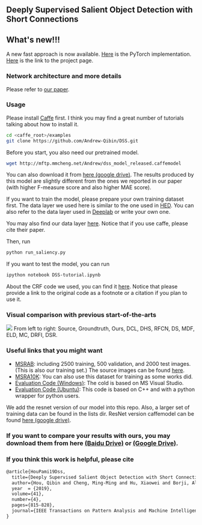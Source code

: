 ## Deeply Supervised Salient Object Detection with Short Connections

## What's new!!!

A new fast approach is now available. [Here](https://github.com/Andrew-Qibin/PoolNet) is the PyTorch implementation.
[Here](https://mmcheng.net/poolnet/) is the link to the project page.

### Network architecture and more details
Please refer to [our paper](https://arxiv.org/abs/1611.04849).

### Usage
Please install [Caffe](https://github.com/BVLC/caffe) first. I think you may find a great number of tutorials talking about how to install it.
```bash
cd <caffe_root>/examples
git clone https://github.com/Andrew-Qibin/DSS.git
```
Before you start, you also need our pretrained model.
```bash
wget http://mftp.mmcheng.net/Andrew/dss_model_released.caffemodel
```
You can also download it from [here (google drive)](https://drive.google.com/file/d/0B21WWgRw0U1uMFVKN3NPT0VHMW8/view?usp=sharing). The results produced by this model are slightly different from the ones we reported in our paper (with higher F-measure score and also higher MAE score).


If you want to train the model, please prepare your own training dataset first. The data layer we used here is similar to the one used in [HED](https://github.com/s9xie/hed). You can also refer to the data layer used in [Deeplab](https://bitbucket.org/aquariusjay/deeplab-public-ver2) or write your own one. 

You may also find our data layer [here](https://github.com/Andrew-Qibin/caffe_dss). Notice that if you use caffe, please cite their paper.

Then, run
```bash
python run_saliency.py
```

If you want to test the model, you can run
```bash
ipython notebook DSS-tutorial.ipynb
```  

About the CRF code we used, you can find it [here](https://github.com/Andrew-Qibin/dss_crf). Notice that please provide a link to the original code as a footnote or a citation if you plan to use it.

### Visual comparison with previous start-of-the-arts
![](https://github.com/Andrew-Qibin/DSS/blob/master/Compares.png)
From left to right: Source, Groundtruth, Ours, DCL, DHS, RFCN, DS, MDF, ELD, MC, DRFI, DSR.

### Useful links that you might want
* [MSRAB](https://people.cs.umass.edu/~hzjiang/drfi/index.html): including 2500 training, 500 validation, and 2000 test images. (This is also our training set.) The source images can be found [here](http://mmcheng.net/msra10k/).
* [MSRA10K](http://mmcheng.net/msra10k/): You can also use this dataset for training as some works did.
* [Evaluation Code (Windows)](https://github.com/MingMingCheng/CmCode/tree/master/CmLib/Illustration): The cold is based on MS Visual Studio.
* [Evaluation Code (Ubuntu)](https://github.com/Andrew-Qibin/SalMetric): This code is based on C++ and with a python wrapper for python users.

We add the resnet version of our model into this repo. Also, a larger set of training data can be found in the
lists dir. ResNet version caffemodel can be found [here (google drive)](https://drive.google.com/open?id=1psapbqiKkVQQNL_uUC9Mv2Hfio5m0TKS).

### If you want to compare your results with ours, you may download them from here [(Baidu Drive)](https://pan.baidu.com/s/1o8r90Ga) or [(Google Drive)](https://drive.google.com/open?id=1ppil6z-JzjMoSd4faZgAjTWT_Zya4td5).

### If you think this work is helpful, please cite
```latex
@article{HouPami19Dss,
  title={Deeply Supervised Salient Object Detection with Short Connections},
  author={Hou, Qibin and Cheng, Ming-Ming and Hu, Xiaowei and Borji, Ali and Tu, Zhuowen and Torr, Philip},
  year  = {2019},
  volume={41}, 
  number={4}, 
  pages={815-828}, 
  journal={IEEE Transactions on Pattern Analysis and Machine Intelligence}
}

```

